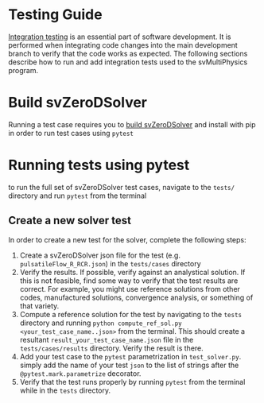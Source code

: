 # Testing Guide

[Integration testing](https://en.wikipedia.org/wiki/Integration_testing) is an essential part of software development. It is performed when integrating code changes into the main development branch to verify that the code works as expected. The following sections describe how to run and add integration tests used to the svMultiPhysics program.


# Build svZeroDSolver

Running a test case requires you to [build svZeroDSolver](https://simvascular.github.io/documentation/rom_simulation.html#0d-solver-install) and install with pip in order to run test cases using `pytest`

# Running tests using pytest

to run the full set of svZeroDSolver test cases, navigate to the `tests/` directory and run `pytest` from the terminal

## Create a new solver test

In order to create a new test for the solver, complete the following steps:

1. Create a svZeroDSolver json file for the test (e.g. `pulsatileFlow_R_RCR.json`) in the `tests/cases` directory
2. Verify the results. If possible, verify against an analystical solution. If this is not feasible, find some way to verify that the test results are correct. For example, you might use reference solutions from other codes, manufactured solutions, convergence analysis, or something of that variety.
3. Compute a reference solution for the test by navigating to the `tests` directory and running `python compute_ref_sol.py <your_test_case_name..json>` from the terminal. This should create a resultant `result_your_test_case_name.json` file in the `tests/cases/results` directory. Verify the result is there.
4. Add your test case to the `pytest` parametrization in `test_solver.py`. simply add the name of your test `json` to the list of strings after the `@pytest.mark.parametrize` decorator.
5. Verify that the test runs properly by running `pytest` from the terminal while in the `tests` directory.



